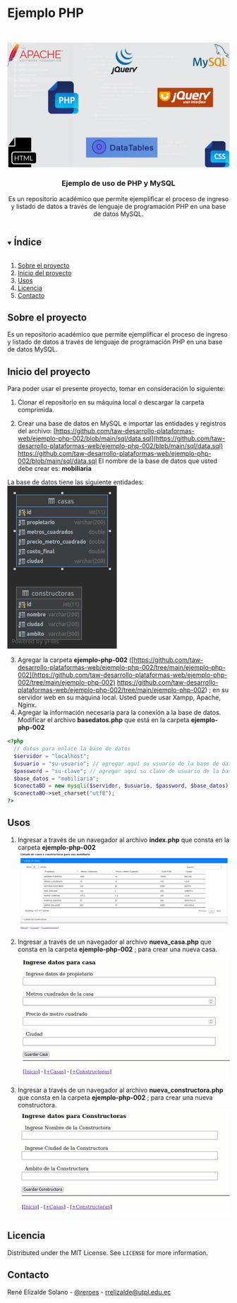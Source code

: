 # Ejemplo  PHP 

<!--
*** Se usa como template - https://github.com/othneildrew/Best-README-Template
-->


<!-- PROJECT LOGO -->
<br />
<p align="center">
  <a href="https://github.com/taw-desarrollo-plataformas-web/ejemplo-php-002">
    <img src="https://raw.githubusercontent.com/taw-desarrollo-plataformas-web/ejemplo-php-002/main/imgs/portada.png" alt="Logo">
  </a>

  <h3 align="center">Ejemplo de uso de PHP y MySQL</h3>

  <p align="center">
Es un repositorio académico que permite ejemplificar el proceso de ingreso y listado de datos a través de lenguaje de programación PHP en una base de datos MySQL.
  </p>
</p>



<!-- TABLE OF CONTENTS -->
<details open="open">
  <summary><h2 style="display: inline-block">Índice</h2></summary>
  <ol>
    <li>
      <a href="#sobre-el-proyecto">Sobre el proyecto</a>
     </li>
    <li>
      <a href="#Inicio-del-proyecto">Inicio del proyecto</a>
    </li>
    <li><a href="#usos">Usos</a></li>
    <li><a href="#licencia">Licencia</a></li>
    <li><a href="#contacto">Contacto</a></li>
  </ol>
</details>



<!-- ABOUT THE PROJECT -->
## Sobre el proyecto

Es un repositorio académico que permite ejemplificar el proceso de ingreso y listado de datos a través de lenguaje de programación PHP en una base de datos MySQL.


<!-- GETTING STARTED -->
## Inicio del proyecto

Para poder usar el presente proyecto, tomar en consideración lo siguiente:

1. Clonar el repositorio en su máquina local o descargar la carpeta comprimida.

2. Crear una base de datos en MySQL e importar las entidades y registros del archivo: [https://github.com/taw-desarrollo-plataformas-web/ejemplo-php-002/blob/main/sql/data.sql](https://github.com/taw-desarrollo-plataformas-web/ejemplo-php-002/blob/main/sql/data.sql) https://github.com/taw-desarrollo-plataformas-web/ejemplo-php-002/blob/main/sql/data.sql
El nombre de la base de datos que usted debe crear es: **mobiliaria**

La base de datos tiene las siguiente entidades:
![](https://raw.githubusercontent.com/taw-desarrollo-plataformas-web/ejemplo-php-002/main/imgs/diagrama.png) 

3. Agregar la carpeta **ejemplo-php-002** ([https://github.com/taw-desarrollo-plataformas-web/ejemplo-php-002/tree/main/ejemplo-php-002](https://github.com/taw-desarrollo-plataformas-web/ejemplo-php-002/tree/main/ejemplo-php-002) https://github.com/taw-desarrollo-plataformas-web/ejemplo-php-002/tree/main/ejemplo-php-002) ; en su servidor web en su máquina local. Usted puede usar Xampp, Apache, Nginx.
4. Agregar la información necesaria para la conexión a la base de datos. Modificar el archivo **basedatos.php** que está en la carpeta **ejemplo-php-002** 
```php
<?php
  // datos para enlace la base de datos
  $servidor = "localhost";
  $usuario = "su-usuario"; // agregar aquí su usuario de la base de datos
  $password = "su-clave"; // agregar aquí su clave de usuario de la base de datos
  $base_datos = "mobiliaria";
  $conectaBD = new mysqli($servidor, $usuario, $password, $base_datos);
  $conectaBD->set_charset("utf8");
?>
```

<!-- USAGE EXAMPLES -->
## Usos

1. Ingresar a través de un navegador al archivo **index.php** que consta en la carpeta **ejemplo-php-002** 
![](https://raw.githubusercontent.com/taw-desarrollo-plataformas-web/ejemplo-php-002/main/imgs/img_index.png) 

2. Ingresar a través de un navegador al archivo **nueva_casa.php** que consta en la carpeta **ejemplo-php-002** ; para crear una nueva casa.
![](https://raw.githubusercontent.com/taw-desarrollo-plataformas-web/ejemplo-php-002/main/imgs/img-add-casas.png) 

3. Ingresar a través de un navegador al archivo **nueva_constructora.php** que consta en la carpeta **ejemplo-php-002** ; para crear una nueva constructora.
![](https://raw.githubusercontent.com/taw-desarrollo-plataformas-web/ejemplo-php-002/main/imgs/img-add-constructora.png) 

<!-- LICENSE -->
## Licencia

Distributed under the MIT License. See `LICENSE` for more information.



<!-- CONTACT -->
## Contacto

René Elizalde Solano - [@reroes](https://twitter.com/reroes) - rrelizalde@utpl.edu.ec



